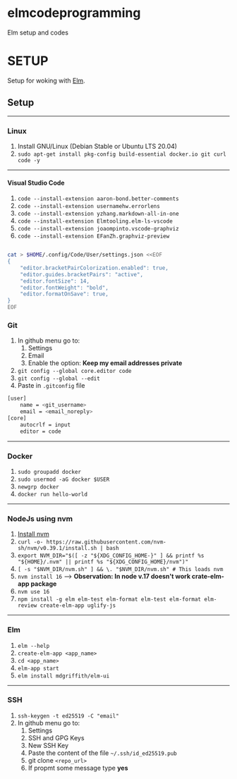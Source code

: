 # elmcodeprogramming
Elm setup and codes

# SETUP

Setup for woking with [Elm](https://elm-lang.org/).

## Setup

---
### **Linux**
1. Install GNU/Linux (Debian Stable or Ubuntu LTS 20.04)
1. `sudo apt-get install pkg-config build-essential docker.io git curl code -y`

---
#### **Visual Studio Code**

1. `code --install-extension aaron-bond.better-comments`
1. `code --install-extension usernamehw.errorlens`
1. `code --install-extension yzhang.markdown-all-in-one`
1. `code --install-extension Elmtooling.elm-ls-vscode`
1. `code --install-extension joaompinto.vscode-graphviz`
1. `code --install-extension EFanZh.graphviz-preview`

```bash

cat > $HOME/.config/Code/User/settings.json <<EOF
{
    "editor.bracketPairColorization.enabled": true,
    "editor.guides.bracketPairs": "active",
    "editor.fontSize": 14,
    "editor.fontWeight": "bold",
    "editor.formatOnSave": true,
}
EOF

```

### **Git**
1. In github menu go to:
   1. Settings  
   1. Email
   1. Enable the option: **Keep my email addresses private** 
1. `git config --global core.editor code`
1. `git config --global --edit`
1. Paste in `.gitconfig` file
```bash
[user]
	name = <git_username>
	email = <email_noreply>
[core]
	autocrlf = input
	editor = code
```

---
### **Docker**

1. `sudo groupadd docker`
1. `sudo usermod -aG docker $USER`
1. `newgrp docker`  
1. `docker run hello-world`

---
### **NodeJs using nvm**
1. [Install nvm](https://github.com/nvm-sh/nvm)
1. `curl -o- https://raw.githubusercontent.com/nvm-sh/nvm/v0.39.1/install.sh | bash`
1. `export NVM_DIR="$([ -z "${XDG_CONFIG_HOME-}" ] && printf %s "${HOME}/.nvm" || printf %s "${XDG_CONFIG_HOME}/nvm")"`
1. `[ -s "$NVM_DIR/nvm.sh" ] && \. "$NVM_DIR/nvm.sh" # This loads nvm`
1. `nvm install 16` --> **Observation: In node v.17 doesn't work crate-elm-app package**
1. `nvm use 16`
1. `npm install -g elm elm-test elm-format elm-test elm-format elm-review create-elm-app uglify-js`

---
### **Elm**
1.  `elm --help`
1. `create-elm-app <app_name>`
1. `cd <app_name>`
1. `elm-app start` 
1. `elm install mdgriffith/elm-ui`

---
### **SSH**

1. `ssh-keygen -t ed25519 -C "email"`
1. In github menu go to:
   1. Settings  
   1. SSH and GPG Keys
   1. New SSH Key
   1. Paste the content of the file `~/.ssh/id_ed25519.pub`
   1. git clone `<repo_url>`
   1. If propmt some message type **yes**

